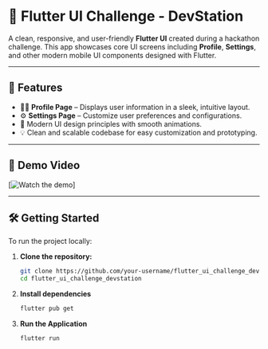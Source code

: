 # 🚀 Flutter UI Challenge - DevStation

A clean, responsive, and user-friendly **Flutter UI** created during a hackathon challenge. This app showcases core UI screens including **Profile**, **Settings**, and other modern mobile UI components designed with Flutter.

---

## 📱 Features

- 🧑‍💼 **Profile Page** – Displays user information in a sleek, intuitive layout.
- ⚙️ **Settings Page** – Customize user preferences and configurations.
- 🎨 Modern UI design principles with smooth animations.
- 💡 Clean and scalable codebase for easy customization and prototyping.

---

## 🎥 Demo Video

[![Watch the demo](assets/demo.gif)]
<!-- Replace demo-preview.gif with your actual file, and update the video link -->

---

## 🛠️ Getting Started

To run the project locally:

1. **Clone the repository:**
   ```bash
   git clone https://github.com/your-username/flutter_ui_challenge_devstation.git
   cd flutter_ui_challenge_devstation

2. **Install dependencies**
    ```bash
    flutter pub get

3. **Run the Application**
    ```bash
    flutter run